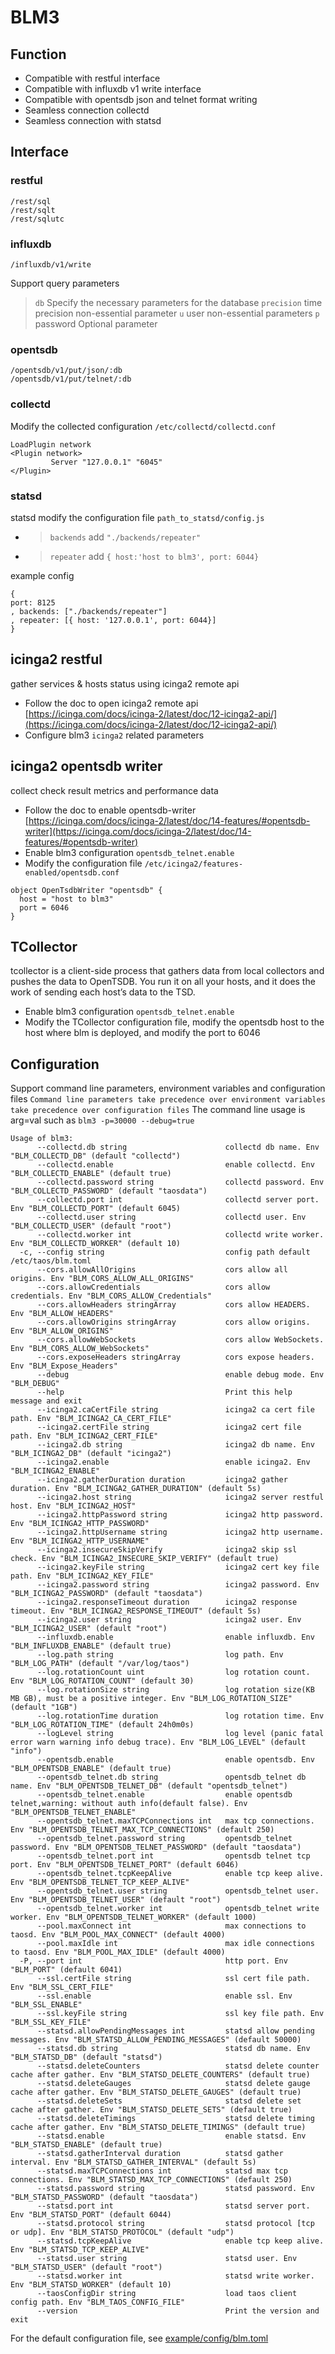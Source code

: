 # BLM3

## Function

* Compatible with restful interface
* Compatible with influxdb v1 write interface
* Compatible with opentsdb json and telnet format writing
* Seamless connection collectd
* Seamless connection with statsd

## Interface

### restful

```
/rest/sql
/rest/sqlt
/rest/sqlutc
```

### influxdb

```
/influxdb/v1/write
```

Support query parameters
> `db` Specify the necessary parameters for the database
> `precision` time precision non-essential parameter
> `u` user non-essential parameters
> `p` password Optional parameter

### opentsdb

```
/opentsdb/v1/put/json/:db
/opentsdb/v1/put/telnet/:db
```

### collectd

Modify the collected configuration `/etc/collectd/collectd.conf`

```
LoadPlugin network
<Plugin network>
         Server "127.0.0.1" "6045"
</Plugin>
```

### statsd

statsd modify the configuration file `path_to_statsd/config.js`

* > `backends` add `"./backends/repeater"`
* > `repeater` add `{ host:'host to blm3', port: 6044}`

example config

```
{
port: 8125
, backends: ["./backends/repeater"]
, repeater: [{ host: '127.0.0.1', port: 6044}]
}
```

## icinga2 restful

gather services & hosts status using icinga2 remote api

* Follow the doc to open icinga2 remote
  api [https://icinga.com/docs/icinga-2/latest/doc/12-icinga2-api/](https://icinga.com/docs/icinga-2/latest/doc/12-icinga2-api/)
* Configure blm3 `icinga2` related parameters

## icinga2 opentsdb writer

collect check result metrics and performance data

* Follow the doc to enable
  opentsdb-writer [https://icinga.com/docs/icinga-2/latest/doc/14-features/#opentsdb-writer](https://icinga.com/docs/icinga-2/latest/doc/14-features/#opentsdb-writer)
* Enable blm3 configuration `opentsdb_telnet.enable`
* Modify the configuration file `/etc/icinga2/features-enabled/opentsdb.conf`

```
object OpenTsdbWriter "opentsdb" {
  host = "host to blm3"
  port = 6046
}
```

## TCollector
tcollector is a client-side process that gathers data from local collectors and pushes the data to OpenTSDB. You run it on all your hosts, and it does the work of sending each host’s data to the TSD.
* Enable blm3 configuration `opentsdb_telnet.enable`
* Modify the TCollector configuration file, modify the opentsdb host to the host where blm is deployed, and modify the port to 6046

## Configuration

Support command line parameters, environment variables and configuration files
`Command line parameters take precedence over environment variables take precedence over configuration files`
The command line usage is arg=val such as `blm3 -p=30000 --debug=true`

```shell
Usage of blm3:
      --collectd.db string                      collectd db name. Env "BLM_COLLECTD_DB" (default "collectd")
      --collectd.enable                         enable collectd. Env "BLM_COLLECTD_ENABLE" (default true)
      --collectd.password string                collectd password. Env "BLM_COLLECTD_PASSWORD" (default "taosdata")
      --collectd.port int                       collectd server port. Env "BLM_COLLECTD_PORT" (default 6045)
      --collectd.user string                    collectd user. Env "BLM_COLLECTD_USER" (default "root")
      --collectd.worker int                     collectd write worker. Env "BLM_COLLECTD_WORKER" (default 10)
  -c, --config string                           config path default /etc/taos/blm.toml
      --cors.allowAllOrigins                    cors allow all origins. Env "BLM_CORS_ALLOW_ALL_ORIGINS"
      --cors.allowCredentials                   cors allow credentials. Env "BLM_CORS_ALLOW_Credentials"
      --cors.allowHeaders stringArray           cors allow HEADERS. Env "BLM_ALLOW_HEADERS"
      --cors.allowOrigins stringArray           cors allow origins. Env "BLM_ALLOW_ORIGINS"
      --cors.allowWebSockets                    cors allow WebSockets. Env "BLM_CORS_ALLOW_WebSockets"
      --cors.exposeHeaders stringArray          cors expose headers. Env "BLM_Expose_Headers"
      --debug                                   enable debug mode. Env "BLM_DEBUG"
      --help                                    Print this help message and exit
      --icinga2.caCertFile string               icinga2 ca cert file path. Env "BLM_ICINGA2_CA_CERT_FILE"
      --icinga2.certFile string                 icinga2 cert file path. Env "BLM_ICINGA2_CERT_FILE"
      --icinga2.db string                       icinga2 db name. Env "BLM_ICINGA2_DB" (default "icinga2")
      --icinga2.enable                          enable icinga2. Env "BLM_ICINGA2_ENABLE"
      --icinga2.gatherDuration duration         icinga2 gather duration. Env "BLM_ICINGA2_GATHER_DURATION" (default 5s)
      --icinga2.host string                     icinga2 server restful host. Env "BLM_ICINGA2_HOST"
      --icinga2.httpPassword string             icinga2 http password. Env "BLM_ICINGA2_HTTP_PASSWORD"
      --icinga2.httpUsername string             icinga2 http username. Env "BLM_ICINGA2_HTTP_USERNAME"
      --icinga2.insecureSkipVerify              icinga2 skip ssl check. Env "BLM_ICINGA2_INSECURE_SKIP_VERIFY" (default true)
      --icinga2.keyFile string                  icinga2 cert key file path. Env "BLM_ICINGA2_KEY_FILE"
      --icinga2.password string                 icinga2 password. Env "BLM_ICINGA2_PASSWORD" (default "taosdata")
      --icinga2.responseTimeout duration        icinga2 response timeout. Env "BLM_ICINGA2_RESPONSE_TIMEOUT" (default 5s)
      --icinga2.user string                     icinga2 user. Env "BLM_ICINGA2_USER" (default "root")
      --influxdb.enable                         enable influxdb. Env "BLM_INFLUXDB_ENABLE" (default true)
      --log.path string                         log path. Env "BLM_LOG_PATH" (default "/var/log/taos")
      --log.rotationCount uint                  log rotation count. Env "BLM_LOG_ROTATION_COUNT" (default 30)
      --log.rotationSize string                 log rotation size(KB MB GB), must be a positive integer. Env "BLM_LOG_ROTATION_SIZE" (default "1GB")
      --log.rotationTime duration               log rotation time. Env "BLM_LOG_ROTATION_TIME" (default 24h0m0s)
      --logLevel string                         log level (panic fatal error warn warning info debug trace). Env "BLM_LOG_LEVEL" (default "info")
      --opentsdb.enable                         enable opentsdb. Env "BLM_OPENTSDB_ENABLE" (default true)
      --opentsdb_telnet.db string               opentsdb_telnet db name. Env "BLM_OPENTSDB_TELNET_DB" (default "opentsdb_telnet")
      --opentsdb_telnet.enable                  enable opentsdb telnet,warning: without auth info(default false). Env "BLM_OPENTSDB_TELNET_ENABLE"
      --opentsdb_telnet.maxTCPConnections int   max tcp connections. Env "BLM_OPENTSDB_TELNET_MAX_TCP_CONNECTIONS" (default 250)
      --opentsdb_telnet.password string         opentsdb_telnet password. Env "BLM_OPENTSDB_TELNET_PASSWORD" (default "taosdata")
      --opentsdb_telnet.port int                opentsdb telnet tcp port. Env "BLM_OPENTSDB_TELNET_PORT" (default 6046)
      --opentsdb_telnet.tcpKeepAlive            enable tcp keep alive. Env "BLM_OPENTSDB_TELNET_TCP_KEEP_ALIVE"
      --opentsdb_telnet.user string             opentsdb_telnet user. Env "BLM_OPENTSDB_TELNET_USER" (default "root")
      --opentsdb_telnet.worker int              opentsdb_telnet write worker. Env "BLM_OPENTSDB_TELNET_WORKER" (default 1000)
      --pool.maxConnect int                     max connections to taosd. Env "BLM_POOL_MAX_CONNECT" (default 4000)
      --pool.maxIdle int                        max idle connections to taosd. Env "BLM_POOL_MAX_IDLE" (default 4000)
  -P, --port int                                http port. Env "BLM_PORT" (default 6041)
      --ssl.certFile string                     ssl cert file path. Env "BLM_SSL_CERT_FILE"
      --ssl.enable                              enable ssl. Env "BLM_SSL_ENABLE"
      --ssl.keyFile string                      ssl key file path. Env "BLM_SSL_KEY_FILE"
      --statsd.allowPendingMessages int         statsd allow pending messages. Env "BLM_STATSD_ALLOW_PENDING_MESSAGES" (default 50000)
      --statsd.db string                        statsd db name. Env "BLM_STATSD_DB" (default "statsd")
      --statsd.deleteCounters                   statsd delete counter cache after gather. Env "BLM_STATSD_DELETE_COUNTERS" (default true)
      --statsd.deleteGauges                     statsd delete gauge cache after gather. Env "BLM_STATSD_DELETE_GAUGES" (default true)
      --statsd.deleteSets                       statsd delete set cache after gather. Env "BLM_STATSD_DELETE_SETS" (default true)
      --statsd.deleteTimings                    statsd delete timing cache after gather. Env "BLM_STATSD_DELETE_TIMINGS" (default true)
      --statsd.enable                           enable statsd. Env "BLM_STATSD_ENABLE" (default true)
      --statsd.gatherInterval duration          statsd gather interval. Env "BLM_STATSD_GATHER_INTERVAL" (default 5s)
      --statsd.maxTCPConnections int            statsd max tcp connections. Env "BLM_STATSD_MAX_TCP_CONNECTIONS" (default 250)
      --statsd.password string                  statsd password. Env "BLM_STATSD_PASSWORD" (default "taosdata")
      --statsd.port int                         statsd server port. Env "BLM_STATSD_PORT" (default 6044)
      --statsd.protocol string                  statsd protocol [tcp or udp]. Env "BLM_STATSD_PROTOCOL" (default "udp")
      --statsd.tcpKeepAlive                     enable tcp keep alive. Env "BLM_STATSD_TCP_KEEP_ALIVE"
      --statsd.user string                      statsd user. Env "BLM_STATSD_USER" (default "root")
      --statsd.worker int                       statsd write worker. Env "BLM_STATSD_WORKER" (default 10)
      --taosConfigDir string                    load taos client config path. Env "BLM_TAOS_CONFIG_FILE"
      --version                                 Print the version and exit
```

For the default configuration file, see [example/config/blm.toml](example/config/blm.toml)
